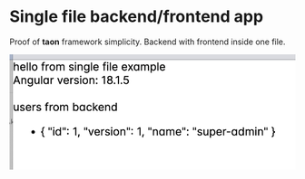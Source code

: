 # Single file backend/frontend app

Proof of **taon** framework simplicity.
Backend with frontend inside one file.

![preview](<preview.png>)
 